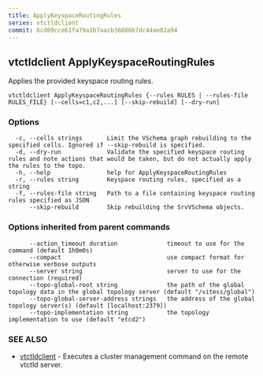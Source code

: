 ```yaml
---
title: ApplyKeyspaceRoutingRules
series: vtctldclient
commit: 6cd09cce61fa79a1b7aacb36886b7dc44ae82a94
---
```

## vtctldclient ApplyKeyspaceRoutingRules

Applies the provided keyspace routing rules.

```
vtctldclient ApplyKeyspaceRoutingRules {--rules RULES | --rules-file RULES_FILE} [--cells=c1,c2,...] [--skip-rebuild] [--dry-run]
```

### Options

```
  -c, --cells strings       Limit the VSchema graph rebuilding to the specified cells. Ignored if --skip-rebuild is specified.
  -d, --dry-run             Validate the specified keyspace routing rules and note actions that would be taken, but do not actually apply the rules to the topo.
  -h, --help                help for ApplyKeyspaceRoutingRules
  -r, --rules string        Keyspace routing rules, specified as a string
  -f, --rules-file string   Path to a file containing keyspace routing rules specified as JSON
      --skip-rebuild        Skip rebuilding the SrvVSchema objects.
```

### Options inherited from parent commands

```
      --action_timeout duration              timeout to use for the command (default 1h0m0s)
      --compact                              use compact format for otherwise verbose outputs
      --server string                        server to use for the connection (required)
      --topo-global-root string              the path of the global topology data in the global topology server (default "/vitess/global")
      --topo-global-server-address strings   the address of the global topology server(s) (default [localhost:2379])
      --topo-implementation string           the topology implementation to use (default "etcd2")
```

### SEE ALSO

* [vtctldclient](../)	 - Executes a cluster management command on the remote vtctld server.

